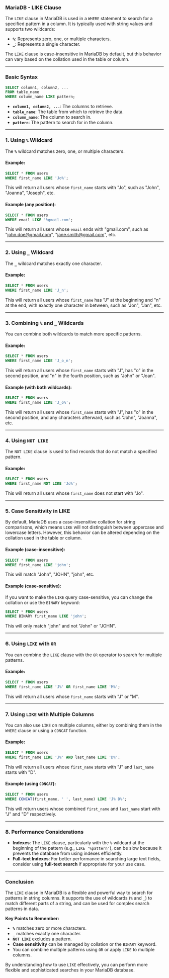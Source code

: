 ### MariaDB - LIKE Clause

The `LIKE` clause in MariaDB is used in a `WHERE` statement to search for a specified pattern in a column. It is typically used with string values and supports two wildcards:
- **`%`**: Represents zero, one, or multiple characters.
- **`_`**: Represents a single character.

The `LIKE` clause is case-insensitive in MariaDB by default, but this behavior can vary based on the collation used in the table or column.

---

### Basic Syntax

```sql
SELECT column1, column2, ...
FROM table_name
WHERE column_name LIKE pattern;
```

- **`column1, column2, ...`**: The columns to retrieve.
- **`table_name`**: The table from which to retrieve the data.
- **`column_name`**: The column to search in.
- **`pattern`**: The pattern to search for in the column.

---

### 1. **Using `%` Wildcard**

The **`%`** wildcard matches zero, one, or multiple characters.

#### Example:

```sql
SELECT * FROM users
WHERE first_name LIKE 'Jo%';
```

This will return all users whose `first_name` starts with "Jo", such as "John", "Joanna", "Joseph", etc.

#### Example (any position):

```sql
SELECT * FROM users
WHERE email LIKE '%gmail.com';
```

This will return all users whose `email` ends with "gmail.com", such as "john.doe@gmail.com", "jane.smith@gmail.com", etc.

---

### 2. **Using `_` Wildcard**

The **`_`** wildcard matches exactly one character.

#### Example:

```sql
SELECT * FROM users
WHERE first_name LIKE 'J_n';
```

This will return all users whose `first_name` has "J" at the beginning and "n" at the end, with exactly one character in between, such as "Jon", "Jan", etc.

---

### 3. **Combining `%` and `_` Wildcards**

You can combine both wildcards to match more specific patterns.

#### Example:

```sql
SELECT * FROM users
WHERE first_name LIKE 'J_o_n';
```

This will return all users whose `first_name` starts with "J", has "o" in the second position, and "n" in the fourth position, such as "John" or "Joan".

#### Example (with both wildcards):

```sql
SELECT * FROM users
WHERE first_name LIKE 'J_o%';
```

This will return all users whose `first_name` starts with "J", has "o" in the second position, and any characters afterward, such as "John", "Joanna", etc.

---

### 4. **Using `NOT LIKE`**

The `NOT LIKE` clause is used to find records that do not match a specified pattern.

#### Example:

```sql
SELECT * FROM users
WHERE first_name NOT LIKE 'Jo%';
```

This will return all users whose `first_name` does not start with "Jo".

---

### 5. **Case Sensitivity in LIKE**

By default, MariaDB uses a case-insensitive collation for string comparisons, which means `LIKE` will not distinguish between uppercase and lowercase letters. However, this behavior can be altered depending on the collation used in the table or column.

#### Example (case-insensitive):

```sql
SELECT * FROM users
WHERE first_name LIKE 'john';
```

This will match "John", "JOHN", "john", etc.

#### Example (case-sensitive):

If you want to make the `LIKE` query case-sensitive, you can change the collation or use the `BINARY` keyword:

```sql
SELECT * FROM users
WHERE BINARY first_name LIKE 'john';
```

This will only match "john" and not "John" or "JOHN".

---

### 6. **Using `LIKE` with `OR`**

You can combine the `LIKE` clause with the `OR` operator to search for multiple patterns.

#### Example:

```sql
SELECT * FROM users
WHERE first_name LIKE 'J%' OR first_name LIKE 'M%';
```

This will return all users whose `first_name` starts with "J" or "M".

---

### 7. **Using `LIKE` with Multiple Columns**

You can also use `LIKE` on multiple columns, either by combining them in the `WHERE` clause or using a `CONCAT` function.

#### Example:

```sql
SELECT * FROM users
WHERE first_name LIKE 'J%' AND last_name LIKE 'D%';
```

This will return all users whose `first_name` starts with "J" and `last_name` starts with "D".

#### Example (using `CONCAT`):

```sql
SELECT * FROM users
WHERE CONCAT(first_name, ' ', last_name) LIKE 'J% D%';
```

This will return users whose combined `first_name` and `last_name` start with "J" and "D" respectively.

---

### 8. **Performance Considerations**

- **Indexes**: The `LIKE` clause, particularly with the `%` wildcard at the beginning of the pattern (e.g., `LIKE '%pattern'`), can be slow because it prevents the database from using indexes efficiently.
- **Full-text Indexes**: For better performance in searching large text fields, consider using **full-text search** if appropriate for your use case.

---

### Conclusion

The `LIKE` clause in MariaDB is a flexible and powerful way to search for patterns in string columns. It supports the use of wildcards (`%` and `_`) to match different parts of a string, and can be used for complex search patterns in data.

**Key Points to Remember:**
- **`%`** matches zero or more characters.
- **`_`** matches exactly one character.
- **`NOT LIKE`** excludes a pattern.
- **Case sensitivity** can be managed by collation or the `BINARY` keyword.
- You can combine multiple patterns using `OR` or apply `LIKE` to multiple columns.

By understanding how to use `LIKE` effectively, you can perform more flexible and sophisticated searches in your MariaDB database.
